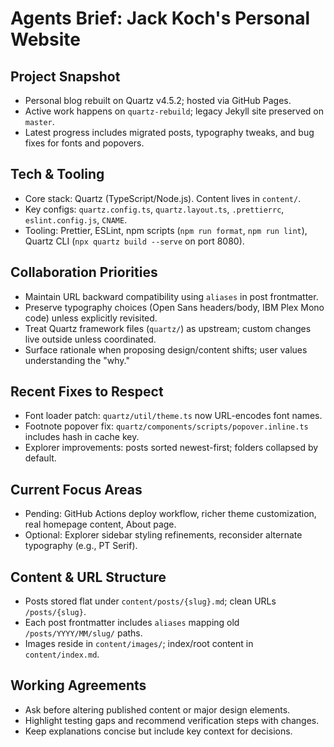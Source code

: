 # Agents Brief: Jack Koch's Personal Website

## Project Snapshot

- Personal blog rebuilt on Quartz v4.5.2; hosted via GitHub Pages.
- Active work happens on `quartz-rebuild`; legacy Jekyll site preserved on `master`.
- Latest progress includes migrated posts, typography tweaks, and bug fixes for fonts and popovers.

## Tech & Tooling

- Core stack: Quartz (TypeScript/Node.js). Content lives in `content/`.
- Key configs: `quartz.config.ts`, `quartz.layout.ts`, `.prettierrc`, `eslint.config.js`, `CNAME`.
- Tooling: Prettier, ESLint, npm scripts (`npm run format`, `npm run lint`), Quartz CLI (`npx quartz build --serve` on port 8080).

## Collaboration Priorities

- Maintain URL backward compatibility using `aliases` in post frontmatter.
- Preserve typography choices (Open Sans headers/body, IBM Plex Mono code) unless explicitly revisited.
- Treat Quartz framework files (`quartz/`) as upstream; custom changes live outside unless coordinated.
- Surface rationale when proposing design/content shifts; user values understanding the "why."

## Recent Fixes to Respect

- Font loader patch: `quartz/util/theme.ts` now URL-encodes font names.
- Footnote popover fix: `quartz/components/scripts/popover.inline.ts` includes hash in cache key.
- Explorer improvements: posts sorted newest-first; folders collapsed by default.

## Current Focus Areas

- Pending: GitHub Actions deploy workflow, richer theme customization, real homepage content, About page.
- Optional: Explorer sidebar styling refinements, reconsider alternate typography (e.g., PT Serif).

## Content & URL Structure

- Posts stored flat under `content/posts/{slug}.md`; clean URLs `/posts/{slug}`.
- Each post frontmatter includes `aliases` mapping old `/posts/YYYY/MM/slug/` paths.
- Images reside in `content/images/`; index/root content in `content/index.md`.

## Working Agreements

- Ask before altering published content or major design elements.
- Highlight testing gaps and recommend verification steps with changes.
- Keep explanations concise but include key context for decisions.
